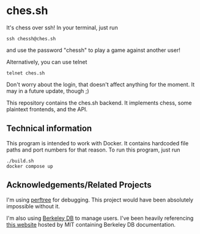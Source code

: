 # ches.sh

It's chess over ssh! In your terminal, just run

    ssh chessh@ches.sh

and use the password "chessh" to play a game against another user!

Alternatively, you can use telnet

    telnet ches.sh

Don't worry about the login, that doesn't affect anything for the moment. It may
in a future update, though ;)

This repository contains the ches.sh backend. It implements chess, some
plaintext frontends, and the API.

## Technical information

This program is intended to work with Docker. It contains hardcoded file paths
and port numbers for that reason. To run this program, just run

    ./build.sh
    docker compose up

## Acknowledgements/Related Projects

I'm using [perftree](https://github.com/agausmann/perftree) for debugging. This
project would have been absolutely impossible without it.

I'm also using [Berkeley DB](https://en.wikipedia.org/wiki/Berkeley_DB) to
manage users. I've been heavily referencing [this
website](https://web.mit.edu/Ghudson/dev/third/rpm/db/docs/api_c/c_index.html)
hosted by MIT containing Berkeley DB documentation.
